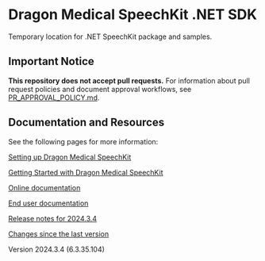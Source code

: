 # Dragon Medical SpeechKit .NET SDK
Temporary location for .NET SpeechKit package and samples.

## Important Notice

**This repository does not accept pull requests.** For information about pull request policies and document approval workflows, see [PR_APPROVAL_POLICY.md](PR_APPROVAL_POLICY.md).

## Documentation and Resources

See the following pages for more information:

[Setting up Dragon Medical SpeechKit](https://learn.microsoft.com/en-us/industry/healthcare/speechkit/net-sdk/setup)

[Getting Started with Dragon Medical SpeechKit](https://learn.microsoft.com/en-us/industry/healthcare/speechkit/concepts/getting-started)

[Online documentation](https://learn.microsoft.com/en-us/industry/healthcare/speechkit/net-sdk/)

[End user documentation](https://learn.microsoft.com/en-us/industry/healthcare/speechkit/enduser/end-user-help)

[Release notes for 2024.3.4](https://learn.microsoft.com/en-us/industry/healthcare/speechkit/release-notes/net-2024.3.4)

[Changes since the last version](https://learn.microsoft.com/en-us/industry/healthcare/speechkit/release-notes/net-2024.3.4#solved-in-version-202434-63-r4)

Version 2024.3.4 (6.3.35.104)